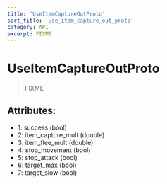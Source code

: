 ```yaml
---
title: 'UseItemCaptureOutProto'
sort_title: 'use_item_capture_out_proto'
category: API
excerpt: FIXME
---
```


# UseItemCaptureOutProto

> FIXME

## Attributes:

- 1: success (bool)
- 2: item_capture_mult (double)
- 3: item_flee_mult (double)
- 4: stop_movement (bool)
- 5: stop_attack (bool)
- 6: target_max (bool)
- 7: target_slow (bool)

